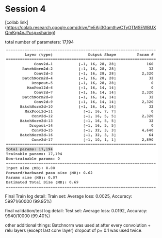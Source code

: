 # Session 4

[collab link] (https://colab.research.google.com/drive/1eEAji3GqmthwCTyOTMSEWBUXQmKrg4nJ?usp=sharing)

total number of parameters: 17,194

<img width="964" alt="Model Summary" src="https://github.com/vikasmech/EVA5/blob/master/S4/modelsummary.png">

Final Train log detail:
Train set: Average loss: 0.0025, Accuracy: 59971/60000 (99.95%)

final validation/test log detail:
Test set: Average loss: 0.0192, Accuracy: 9940/10000 (99.40%)

other additional things:
Batchnorm was used at after every convolution + relu layers (except last conv layer)
dropout of p= 0.1 was used twice. 
